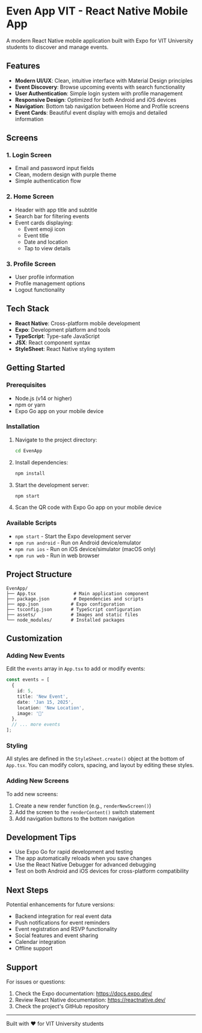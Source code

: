 # Even App VIT - React Native Mobile App

A modern React Native mobile application built with Expo for VIT University students to discover and manage events.

## Features

- **Modern UI/UX**: Clean, intuitive interface with Material Design principles
- **Event Discovery**: Browse upcoming events with search functionality
- **User Authentication**: Simple login system with profile management
- **Responsive Design**: Optimized for both Android and iOS devices
- **Navigation**: Bottom tab navigation between Home and Profile screens
- **Event Cards**: Beautiful event display with emojis and detailed information

## Screens

### 1. Login Screen
- Email and password input fields
- Clean, modern design with purple theme
- Simple authentication flow

### 2. Home Screen
- Header with app title and subtitle
- Search bar for filtering events
- Event cards displaying:
  - Event emoji icon
  - Event title
  - Date and location
  - Tap to view details

### 3. Profile Screen
- User profile information
- Profile management options
- Logout functionality

## Tech Stack

- **React Native**: Cross-platform mobile development
- **Expo**: Development platform and tools
- **TypeScript**: Type-safe JavaScript
- **JSX**: React component syntax
- **StyleSheet**: React Native styling system

## Getting Started

### Prerequisites

- Node.js (v14 or higher)
- npm or yarn
- Expo Go app on your mobile device

### Installation

1. Navigate to the project directory:
   ```bash
   cd EvenApp
   ```

2. Install dependencies:
   ```bash
   npm install
   ```

3. Start the development server:
   ```bash
   npm start
   ```

4. Scan the QR code with Expo Go app on your mobile device

### Available Scripts

- `npm start` - Start the Expo development server
- `npm run android` - Run on Android device/emulator
- `npm run ios` - Run on iOS device/simulator (macOS only)
- `npm run web` - Run in web browser

## Project Structure

```
EvenApp/
├── App.tsx              # Main application component
├── package.json         # Dependencies and scripts
├── app.json            # Expo configuration
├── tsconfig.json       # TypeScript configuration
├── assets/             # Images and static files
└── node_modules/       # Installed packages
```

## Customization

### Adding New Events
Edit the `events` array in `App.tsx` to add or modify events:

```typescript
const events = [
  { 
    id: 5, 
    title: 'New Event', 
    date: 'Jan 15, 2025', 
    location: 'New Location', 
    image: '🎉' 
  },
  // ... more events
];
```

### Styling
All styles are defined in the `StyleSheet.create()` object at the bottom of `App.tsx`. You can modify colors, spacing, and layout by editing these styles.

### Adding New Screens
To add new screens:
1. Create a new render function (e.g., `renderNewScreen()`)
2. Add the screen to the `renderContent()` switch statement
3. Add navigation buttons to the bottom navigation

## Development Tips

- Use Expo Go for rapid development and testing
- The app automatically reloads when you save changes
- Use the React Native Debugger for advanced debugging
- Test on both Android and iOS devices for cross-platform compatibility

## Next Steps

Potential enhancements for future versions:
- Backend integration for real event data
- Push notifications for event reminders
- Event registration and RSVP functionality
- Social features and event sharing
- Calendar integration
- Offline support

## Support

For issues or questions:
1. Check the Expo documentation: https://docs.expo.dev/
2. Review React Native documentation: https://reactnative.dev/
3. Check the project's GitHub repository

---

Built with ❤️ for VIT University students
